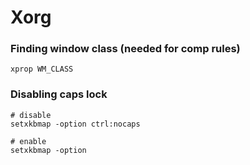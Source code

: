 # Xorg

### Finding window class (needed for comp rules)
```
xprop WM_CLASS
```

### Disabling caps lock
```
# disable
setxkbmap -option ctrl:nocaps

# enable
setxkbmap -option
```

